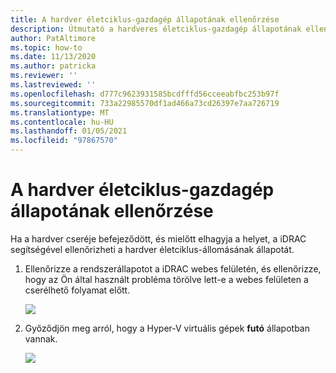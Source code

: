 ```yaml
---
title: A hardver életciklus-gazdagép állapotának ellenőrzése
description: Útmutató a hardveres életciklus-gazdagép állapotának ellenőrzéséhez
author: PatAltimore
ms.topic: how-to
ms.date: 11/13/2020
ms.author: patricka
ms.reviewer: ''
ms.lastreviewed: ''
ms.openlocfilehash: d777c9623931585bcdfffd56cceeabfbc253b97f
ms.sourcegitcommit: 733a22985570df1ad466a73cd26397e7aa726719
ms.translationtype: MT
ms.contentlocale: hu-HU
ms.lasthandoff: 01/05/2021
ms.locfileid: "97867570"
---
```

# <a name="verifying-hardware-lifecycle-host-health"></a>A hardver életciklus-gazdagép állapotának ellenőrzése



Ha a hardver cseréje befejeződött, és mielőtt elhagyja a helyet, a iDRAC segítségével ellenőrizheti a hardver életciklus-állomásának állapotát.


1.  Ellenőrizze a rendszerállapotot a iDRAC webes felületén, és ellenőrizze, hogy az Ön által használt probléma törölve lett-e a webes felületen a cserélhető folyamat előtt.

    ![](media/image-5.png)
    
2.  Győződjön meg arról, hogy a Hyper-V virtuális gépek **futó** állapotban vannak.

    ![](media/image-55.png) 

